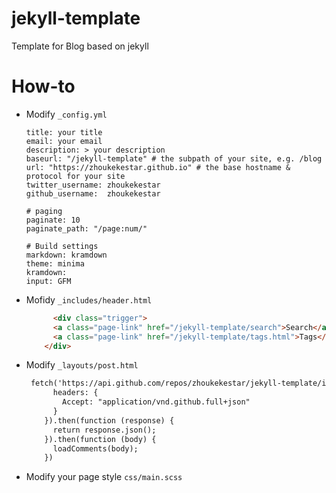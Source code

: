 # jekyll-template
Template for Blog based on jekyll

# How-to
* Modify `_config.yml`
  ```
  title: your title
  email: your email
  description: > your description
  baseurl: "/jekyll-template" # the subpath of your site, e.g. /blog
  url: "https://zhoukekestar.github.io" # the base hostname & protocol for your site
  twitter_username: zhoukekestar
  github_username:  zhoukekestar

  # paging
  paginate: 10
  paginate_path: "/page:num/"

  # Build settings
  markdown: kramdown
  theme: minima
  kramdown:
  input: GFM
  ```
* Mofidy `_includes/header.html`
  ```html
        <div class="trigger">
        <a class="page-link" href="/jekyll-template/search">Search</a>
        <a class="page-link" href="/jekyll-template/tags.html">Tags</a>
      </div>
  ```
* Modify `_layouts/post.html`
  ```html
   fetch('https://api.github.com/repos/zhoukekestar/jekyll-template/issues/{{page.commentIssueId}}/comments', {
        headers: {
          Accept: "application/vnd.github.full+json"
        }
      }).then(function (response) {
        return response.json();
      }).then(function (body) {
        loadComments(body);
      })
  ```
* Modify your page style `css/main.scss`